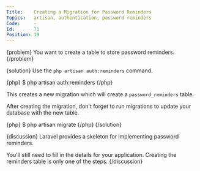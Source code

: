 ```yaml
---
Title:    Creating a Migration for Password Reminders
Topics:   artisan, authentication, password reminders
Code:     -
Id:       71
Position: 19
---
```


{problem}
You want to create a table to store password reminders.
{/problem}

{solution}
Use the `php artisan auth:reminders` command.

{php}
$ php artisan auth:reminders
{/php}

This creates a new migration which will create a `password_reminders` table.

After creating the migration, don't forget to run migrations to update your database with the new table.

{php}
$ php artisan migrate
{/php}
{/solution}

{discussion}
Laravel provides a skeleton for implementing password reminders.

You'll still need to fill in the details for your application. Creating the reminders table is only one of the steps.
{/discussion}
